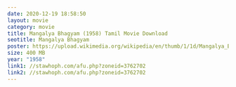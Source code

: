 ```yaml
---
date: 2020-12-19 18:58:50
layout: movie
category: movie
title: Mangalya Bhagyam (1958) Tamil Movie Download
seotitle: Mangalya Bhagyam
poster: https://upload.wikimedia.org/wikipedia/en/thumb/1/1d/Mangalya_Bhagyam.jpg/220px-Mangalya_Bhagyam.jpg
size: 400 MB
year: "1958"
link1: //stawhoph.com/afu.php?zoneid=3762702
link2: //stawhoph.com/afu.php?zoneid=3762702
---
```

